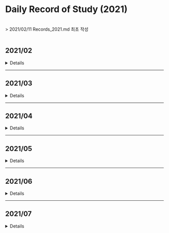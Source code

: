 # Daily Record of Study (2021)
<br>
> 2021/02/11 Records_2021.md 최초 작성<br>
<br>


## 2021/02
<details value="보기">
<summary>Details</summary>
<div markdown="1">

### 2021/02/11
- BOJ 2630 분할정복
- BOJ 4779 분할정복
- BOJ 1780 분할정복
- BOJ 1802 분할정복
- BOJ 1074 분할정복

### 2021/02/12
- BOJ 2839 DP
- BOJ 2407 DP
- BOJ 1992 분할정복
- *BOJ 2579 DP (미완)*

### 2021/02/13
- BOJ 2579 DP
- BOJ 1463 DP
- BOJ 1010 DP
- *BOJ 1051 브루트포스 (미완)*

### 2021/02/14
- BOJ 1051 브루트포스
- BOJ 1912 DP
- BOJ 9465 DP

### 2021/02/15
- BOJ 1699 DP
- BOJ 11726 DP
- BOJ 17829 분할정복

### 2021/02/16
- BOJ 2309 브루트포스
- BOJ 3040 브루트포스

### 2021/02/17
- BOJ 1158 큐

### 2021/02/18
- BOJ 11727 DP
- BOJ 1436 브루트포스

### 2021/02/19
- BOJ 1927 우선순위큐
- BOJ 11279 우선순위큐
- BOJ 11286 우선순위큐
- BOJ 15903 우선순위큐
- BOJ 14592 구현
- BOJ 14593 구현

### 2021/02/20
- BOJ 1003 DP
- BOJ 1199 DFS

### 2021/02/21
- BOJ 1926 DFS
- BOJ 1012 DFS

### 2021/02/22
- BOJ 11724 DFS
- BOJ 1743 DFS
- BOJ 2667 DFS
- BOJ 2150 SCC

### 2021/02/23
- BOJ 1629 분할정복
- BOJ 1182 브루트포스

### 2021/02/24
- BOJ 10870 DP
- BOJ 1991 트리
- BOJ 11725 BFS

### 2021/02/25
- BOJ 1260 DFS/BFS
- BOJ 4803 DFS

### 2021/02/26
- BOJ 1018 브루트포스
- BOJ 2644 BFS
- BOJ 2583 DFS

### 2021/02/27
- BOJ 10026 DFS

### 2021/02/28
- BOJ 1715 우선순위큐
- BOJ 2075 우선순위큐
- BOJ 2178 BFS

</div>
</details>

---

## 2021/03
<details value="보기">
<summary>Details</summary>
<div markdown="1">

### 2021/03/01
- BOJ 1753 다익스트라
- BOJ 1916 다익스트라
- BOJ 1504 다익스트라

### 2021/03/02
- BOJ 4485 다익스트라

### 2021/03/03
- BOJ 1238 다익스트라
- BOJ 1261 다익스트라

### 2021/03/04
- BOJ 1149 DP

### 2021/03/05
- BOJ 10828 스택
- BOJ 11657 벨만포드

### 2021/03/07
- BOJ 1068 DFS

### 2021/03/08
- BOJ 9655 수학

### 2021/03/10
- BOJ 11404 플로이드

### 2021/03/11
- BOJ 11403 플로이드
- BOJ 1389 플로이드

### 2021/03/12
- BOJ 1613 플로이드

### 2021/03/13
- BOJ 1956 플로이드
- BOJ 1107 브루트포스

### 2021/03/14
- BOJ 1620 자료구조
- BOJ 11052 DP

### 2021/03/15
- BOJ 2805 이분탐색
- BOJ 2512 이분탐색

### 2021/03/16
- BOJ 1654 이분탐색
- AOJ RATIO 이분탐색

### 2021/03/17
- BOJ 2343 이분탐색

### 2021/03/18
- BOJ 8986 삼분탐색
- BOJ 9998 삼분탐색

### 2021/03/19
- BOJ 2110 이분탐색

### 2021/03/20
- BOJ 16434 이분탐색

### 2021/03/21
- BOJ 11053 DP
- BOJ 1978 소수판별
- BOJ 2960 소수판별
- BOJ 6588 소수판별

### 2021/03/22
- BOJ 4948 소수판별
- BOJ 1016 소수판별

### 2021/03/23
- BOJ 1735 유클리드
- BOJ 2168 유클리드

### 2021/03/24
- BOJ 11723 비트마스킹

### 2021/03/25
- BOJ 14569 비트마스킹

### 2021/03/26
- BOJ 2133 비트마스킹/DP

### 2021/03/27
- BOJ 1094 비트마스킹

### 2021/03/28
- BOJ 14852 DP

### 2021/03/29
- BOJ 2606 DFS

### 2021/03/30
- BOJ 1697 BFS

</div>
</details>

---



## 2021/04
<details value="보기">
<summary>Details</summary>
<div markdown="1">

### 2021/04/01
- BOJ 4963 BFS

### 2021/04/02
- BOJ 7576 BFS

### 2021/04/03
- BOJ 7569 BFS

### 2021/04/04
- BOJ 1764 자료구조

### 2021/04/05
- BOJ 2609 유클리드

### 2021/04/06
- BOJ 7562 BFS

### 2021/04/07
- BOJ 7662 자료구조

### 2021/04/08
- BOJ 9095 DP

### 2021/04/09
- BOJ 11660 누적합

### 2021/04/10
- BOJ 16507 누적합

### 2021/04/11
- BOJ 9461 DP

### 2021/04/12
- BOJ 2015 누적합

### 2021/04/13
- BOJ 1935 스택

### 2021/04/14
- BOJ 11659 누적합

### 2021/04/15
- BOJ 1920 자료구조

### 2021/04/16
- BOJ 11866 큐

### 2021/04/17
- BOJ 1786 KMP

### 2021/04/18
- BOJ 16172 KMP

### 2021/04/19
- BOJ 9253 KMP

### 2021/04/20
- *BOJ 9248 접미사배열 (미완)*

### 2021/04/21
- BOJ 14425 트리

### 2021/04/22
- BOJ 9248 접미사배열

### 2021/04/23
- BOJ 3033 접미사배열
- BOJ 1701 KMP
- BOJ 1967 트리

### 2021/04/24
- BOJ 2263 트리
- BOJ 5639 트리

### 2021/04/25
- BOJ 1167 트리/DFS
- BOJ 2696 우선순위큐
- BOJ 1655 우선순위큐

### 2021/04/26
- BOJ 2042 세그먼트트리
- BOJ 1275 세그먼트트리

### 2021/04/27
- BOJ 2268 세그먼트트리
- BOJ 2357 세그먼트트리

### 2021/04/28
- BOJ 5676 세그먼트트리
- BOJ 10868 세그먼트트리
- BOJ 15650 브루트포스

### 2021/04/29
- BOJ 11505 세그먼트트리

### 2021/04/30
- BOJ 1717 유니온파인드
- BOJ 1976 유니온파인드

</div>
</details>

---

## 2021/05
<details value="보기">
<summary>Details</summary>
<div markdown="1">
  
### 2021/05/01
- BOJ 16562 유니온파인드
- BOJ 4195 유니온파인드

### 2021/05/02
- BOJ 5052 트라이

### 2021/05/03
- BOJ 10757 수학

### 2021/05/04
- BOJ 14428 세그먼트트리

### 2021/05/05
- BOJ 12852 DP

### 2021/05/06
- BOJ 2252 위상정렬

### 2021/05/07
- BOJ 1516 위상정렬
- BOJ 1766 위상정렬
- BOJ 1005 위상정렬
- BOJ 9470 위상정렬

### 2021/05/08
- BOJ 2637 위상정렬
- BOJ 16168 오일러경로

### 2021/05/09
- BOJ 1987 DFS

### 2021/05/10
- BOJ 11266 BCC

### 2021/05/11
- BOJ 11400 BCC

### 2021/05/12
- BOJ 2623 위상정렬

### 2021/05/13
- BOJ 6672 BCC
- BOJ 10891 BCC

### 2021/05/14
- BOJ 1170 BCC
- BOJ 1506 SCC

### 2021/05/15
- BOJ 6543 SCC
- BOJ 3977 SCC

### 2021/05/16
- BOJ 11280 2-SAT

### 2021/05/17
- BOJ 11281 2-SAT
  
### 2021/05/18
- BOJ 2207 2-SAT
  
### 2021/05/19
- BOJ 1759 백트래킹
- BOJ 9663 백트래킹 
  
### 2021/05/20
- BOJ 15654 백트래킹
- BOJ 10597 백트래킹
  
### 2021/05/21
- BOJ 3648 2-SAT
  
### 2021/05/22
- BOJ 15783 SCC
- BOJ 3747 2-SAT
- BOJ 13549 BFS
  
### 2021/05/23
- BOJ 12851 BFS
- BOJ 13913 BFS

### 2021/05/24
- BOJ 4196 SCC
  
### 2021/05/25
- BOJ 1600 BFS
  
### 2021/05/26
- BOJ 2589 BFS
  
### 2021/05/27
- BOJ 14502 BFS

### 2021/05/28
- BOJ 17141 BFS
  
### 2021/05/29
- BOJ 17142 BFS
- BOJ 5014 BFS
  
### 2021/05/30
- BOJ 1525 BFS
- BOJ 17127 브루트포스
- BOJ 17128 구현
- BOJ 17129 BFS
- BOJ 3055 BFS
  
### 2021/05/31
- BOJ 9019 BFS

</div>
</details>

---

## 2021/06
<details value="보기">
<summary>Details</summary>
<div markdown="1">
  
### 2021/06/01
- BOJ 18352 다익스트라
  
### 2021/06/02
- BOJ 17396 다익스트라
- BOJ 2665 다익스트라/BFS

### 2021/06/03
- BOJ 10282 다익스트라
  
### 2021/06/04
- BOJ 5972 다익스트라
- BOJ 11779 다익스트라
- BOJ 2211 다익스트라
- BOJ 9370 다익스트라
  
### 2021/06/05
- BOJ 1865 벨만포드

### 2021/06/06
- BOJ 2206 BFS
  
### 2021/06/07
- BOJ 2660 플로이드
- BOJ 14938 플로이드
- BOJ 1219 벨만포드

### 2021/06/08
- BOJ 1738 벨만포드
  
### 2021/06/09
- BOJ 2458 플로이드
  
### 2021/06/10
- BOJ 10159 플로이드
- BOJ 11780 플로이드
  
### 2021/06/11
- BOJ 17182 플로이드
- BOJ 2610 플로이드
  
### 2021/06/12
- BOJ 1922 MST
- BOJ 1197 MST
- BOJ 6497 MST
  
### 2021/06/13
- BOJ 1647 MST
- BOJ 4386 MST
- BOJ 4343 MST
- BOJ 10423 MST

### 2021/06/14
- BOJ 2617 플로이드

### 2021/06/15
- BOJ 1085 수학
  
### 2021/06/16
- BOJ 1944 MST
  
### 2021/06/17
- BOJ [6086](https://github.com/clap-0/algorithm_study/blob/main/Sources/BOJ/6086_%EC%B5%9C%EB%8C%80%EC%9C%A0%EB%9F%89.cpp) 최대유량
  
### 2021/06/18
- BOJ [2188](https://github.com/clap-0/algorithm_study/blob/main/Sources/BOJ/2188_%EC%B6%95%EC%82%AC%EB%B0%B0%EC%A0%95.cpp) 최대유량

### 2021/06/19
- BOJ [2367](https://github.com/clap-0/algorithm_study/blob/main/Sources/BOJ/2367_%ED%8C%8C%ED%8B%B0.cpp) 최대유량
  
### 2021/06/20
- BOJ [11375](https://github.com/clap-0/algorithm_study/blob/main/Sources/BOJ/11375_%EC%97%B4%ED%98%88%EA%B0%95%ED%98%B8.cpp) 이분매칭
- BOJ [9576](https://github.com/clap-0/algorithm_study/blob/main/Sources/BOJ/9576_%EC%B1%85%EB%82%98%EB%88%A0%EC%A3%BC%EA%B8%B0.cpp) 이분매칭
- BOJ [11376](https://github.com/clap-0/algorithm_study/blob/main/Sources/BOJ/11376_%EC%97%B4%ED%98%88%EA%B0%95%ED%98%B82.cpp) 이분매칭
- BOJ [11377](https://github.com/clap-0/algorithm_study/blob/main/Sources/BOJ/11377_%EC%97%B4%ED%98%88%EA%B0%95%ED%98%B83.cpp) 이분매칭
  
### 2021/06/21
- BOJ [1298](https://github.com/clap-0/algorithm_study/blob/main/Sources/BOJ/1298_%EB%85%B8%ED%8A%B8%EB%B6%81%EC%9D%98%EC%A3%BC%EC%9D%B8%EC%9D%84%EC%B0%BE%EC%95%84%EC%84%9C.cpp) 이분매칭
  
### 2021/06/22
- BOJ [17412](https://github.com/clap-0/algorithm_study/blob/main/Sources/BOJ/17412_%EB%8F%84%EC%8B%9C%EC%99%95%EB%B3%B5%ED%95%98%EA%B8%B01.cpp) 최대유량
  
### 2021/06/23
- BOJ [2303](https://github.com/clap-0/algorithm_study/blob/main/Sources/BOJ/2303_%EC%88%AB%EC%9E%90%EA%B2%8C%EC%9E%84.cpp) 브루트포스
  
### 2021/06/24
- BOJ [14889](https://github.com/clap-0/algorithm_study/blob/main/Sources/BOJ/14889_%EC%8A%A4%ED%83%80%ED%8A%B8%EC%99%80%EB%A7%81%ED%81%AC.cpp) 백트래킹
  
### 2021/06/25
- BOJ [15686](https://github.com/clap-0/algorithm_study/blob/main/Sources/BOJ/15686_%EC%B9%98%ED%82%A8%EB%B0%B0%EB%8B%AC.cpp) 브루트포스
  
### 2021/06/26
- BOJ [2468](https://github.com/clap-0/algorithm_study/blob/main/Sources/BOJ/2468_%EC%95%88%EC%A0%84%EC%98%81%EC%97%AD.cpp) 브루트포스/DFS
  
### 2021/06/27
- BOJ [14503](https://github.com/clap-0/algorithm_study/blob/main/Sources/BOJ/14503_%EB%A1%9C%EB%B4%87%EC%B2%AD%EC%86%8C%EA%B8%B0.cpp) 구현/시뮬레이션
- AOJ [PICNIC](https://github.com/clap-0/algorithm_study/blob/main/Sources/AOJ/PICNIC.cpp) 브루트포스
- AOJ [BOARDCOVER](https://github.com/clap-0/algorithm_study/blob/main/Sources/AOJ/BOARDCOVER.cpp) 브루트포스
- BOJ [14500](https://github.com/clap-0/algorithm_study/blob/main/Sources/BOJ/14500_테트로미노.cpp) 브루트포스
  
### 2021/06/28
- BOJ [1062](https://github.com/clap-0/algorithm_study/blob/main/Sources/BOJ/1062_%EA%B0%80%EB%A5%B4%EC%B9%A8.cpp) 브루트포스
  
### 2021/06/29
- BOJ [2447](https://github.com/clap-0/algorithm_study/blob/main/Sources/BOJ/2447_%EB%B3%84%EC%B0%8D%EA%B8%B0-10.cpp) 분할정복
- BOJ [10830](https://github.com/clap-0/algorithm_study/blob/main/Sources/BOJ/10830_%ED%96%89%EB%A0%AC%EC%A0%9C%EA%B3%B1.cpp) 분할정복
  
### 2021/06/30
- BOJ [10819](https://github.com/clap-0/algorithm_study/blob/main/Sources/BOJ/10819_%EC%B0%A8%EC%9D%B4%EB%A5%BC%EC%B5%9C%EB%8C%80%EB%A1%9C.cpp) 브루트포스/백트래킹

</div>
</details>

---

## 2021/07
<details value="보기">
<summary>Details</summary>
<div markdown="1">

### 2021/07/01
  - BOJ [2316](https://github.com/clap-0/algorithm_study/blob/main/Sources/BOJ/2316_%EB%8F%84%EC%8B%9C%EC%99%95%EB%B3%B5%ED%95%98%EA%B8%B02.cpp) 최대유량
  - AOJ [FENCE](https://github.com/clap-0/algorithm_study/blob/main/Sources/AOJ/FENCE.cpp) 분할정복

### 2021/07/02
  - BOJ [1725](https://github.com/clap-0/algorithm_study/blob/main/Sources/BOJ/1725_%ED%9E%88%EC%8A%A4%ED%86%A0%EA%B7%B8%EB%9E%A8.cpp) 분할정복
  
### 2021/07/03
  - BOJ [2294](https://github.com/clap-0/algorithm_study/blob/main/Sources/BOJ/2294_%EB%8F%99%EC%A0%842.cpp) DP
  - BOJ [2193](https://github.com/clap-0/algorithm_study/blob/main/Sources/BOJ/2193_%EC%9D%B4%EC%B9%9C%EC%88%98.cpp) DP
  
### 2021/07/04
  - BOJ [9507](https://github.com/clap-0/algorithm_study/blob/main/Sources/BOJ/9507_GenerationsofTribbles.cpp) DP
  - BOJ [15486](https://github.com/clap-0/algorithm_study/blob/main/Sources/BOJ/15486_%ED%87%B4%EC%82%AC2.cpp) DP
  - BOJ [11053](https://github.com/clap-0/algorithm_study/blob/main/Sources/BOJ/11053_%EA%B0%80%EC%9E%A5%EA%B8%B4%EC%A6%9D%EA%B0%80%ED%95%98%EB%8A%94%EB%B6%80%EB%B6%84%EC%88%98%EC%97%B4.cpp) DP (Updated)
  - BOJ [11722](https://github.com/clap-0/algorithm_study/blob/main/Sources/BOJ/11722_%EA%B0%80%EC%9E%A5%EA%B8%B4%EA%B0%90%EC%86%8C%ED%95%98%EB%8A%94%EB%B6%80%EB%B6%84%EC%88%98%EC%97%B4.cpp) DP
  - BOJ [14002](https://github.com/clap-0/algorithm_study/blob/main/Sources/BOJ/14002_%EA%B0%80%EC%9E%A5%EA%B8%B4%EC%A6%9D%EA%B0%80%ED%95%98%EB%8A%94%EB%B6%80%EB%B6%84%EC%88%98%EC%97%B44.cpp) DP
  - BOJ [11054](https://github.com/clap-0/algorithm_study/blob/main/Sources/BOJ/11054_%EA%B0%80%EC%9E%A5%EA%B8%B4%EB%B0%94%EC%9D%B4%ED%86%A0%EB%8B%89%EB%B6%80%EB%B6%84%EC%88%98%EC%97%B4.cpp) DP
  
### 2021/07/05
  - BOJ [1520](https://github.com/clap-0/algorithm_study/blob/main/Sources/BOJ/1520_%EB%82%B4%EB%A6%AC%EB%A7%89%EA%B8%B8.cpp) DP

### 2021/07/06
  - BOJ [15988](https://github.com/clap-0/algorithm_study/blob/main/Sources/BOJ/15988_1%2C2%2C3%EB%8D%94%ED%95%98%EA%B8%B03.cpp) DP
  
### 2021/07/07
  - BOJ [11049](https://github.com/clap-0/algorithm_study/blob/main/Sources/BOJ/11049_%ED%96%89%EB%A0%AC%EA%B3%B1%EC%85%88%EC%88%9C%EC%84%9C.cpp) DP
  - BOJ [13703](https://github.com/clap-0/algorithm_study/blob/main/Sources/BOJ/13703_%EB%AC%BC%EB%B2%BC%EB%A3%A9%EC%9D%98%EC%83%9D%EC%A1%B4%ED%99%95%EB%A5%A0.cpp) DP
  
### 2021/07/08
  - BOJ [11066](https://github.com/clap-0/algorithm_study/blob/main/Sources/BOJ/11066_%ED%8C%8C%EC%9D%BC%ED%95%A9%EC%B9%98%EA%B8%B0.cpp) DP
  
### 2021/07/09
  - BOJ [12865](https://github.com/clap-0/algorithm_study/blob/main/Sources/BOJ/12865_%ED%8F%89%EB%B2%94%ED%95%9C%EB%B0%B0%EB%82%AD.cpp) DP
  
### 2021/07/10
  - BOJ [11057](https://github.com/clap-0/algorithm_study/blob/main/Sources/BOJ/11057_%EC%98%A4%EB%A5%B4%EB%A7%89%EC%88%98.cpp) DP

### 2021/07/11
  - BOJ [1932](https://github.com/clap-0/algorithm_study/blob/main/Sources/BOJ/1932_%EC%A0%95%EC%88%98%EC%82%BC%EA%B0%81%ED%98%95.cpp) DP
  - BOJ [2225](https://github.com/clap-0/algorithm_study/blob/main/Sources/BOJ/2225_%ED%95%A9%EB%B6%84%ED%95%B4.cpp) DP
  - BOJ [10971](https://github.com/clap-0/algorithm_study/blob/main/Sources/BOJ/10971_%EC%99%B8%ED%8C%90%EC%9B%90%EC%88%9C%ED%9A%8C2.cpp) 브루트포스
  
### 2021/07/12
  - BOJ [9656](https://github.com/clap-0/algorithm_study/blob/main/Sources/BOJ/9656_%EB%8F%8C%EA%B2%8C%EC%9E%842.cpp) DP
  - BOJ [9657](https://github.com/clap-0/algorithm_study/blob/main/Sources/BOJ/9657_%EB%8F%8C%EA%B2%8C%EC%9E%843.cpp) DP
  
### 2021/07/13
  - BOJ [9658](https://github.com/clap-0/algorithm_study/blob/main/Sources/BOJ/9658_%EB%8F%8C%EA%B2%8C%EC%9E%844.cpp) DP
  - BOJ [9659](https://github.com/clap-0/algorithm_study/blob/main/Sources/BOJ/9659_%EB%8F%8C%EA%B2%8C%EC%9E%845.cpp) 수학
  
### 2021/07/14
  - BOJ [11055](https://github.com/clap-0/algorithm_study/blob/main/Sources/BOJ/11055_%EA%B0%80%EC%9E%A5%ED%81%B0%EC%A6%9D%EA%B0%80%EB%B6%80%EB%B6%84%EC%88%98%EC%97%B4.cpp) DP
  - BOJ [16500](https://github.com/clap-0/algorithm_study/blob/main/Sources/BOJ/16500_%EB%AC%B8%EC%9E%90%EC%97%B4%ED%8C%90%EB%B3%84.cpp) DP
  
### 2021/07/15
  - BOJ [9251](https://github.com/clap-0/algorithm_study/blob/main/Sources/BOJ/9251_LCS.cpp) DP
  
### 2021/07/16
  - BOJ [1256](https://github.com/clap-0/algorithm_study/blob/main/Sources/BOJ/1256_%EC%82%AC%EC%A0%84.cpp) DP
  
### 2021/07/17
  - BOJ [17404](https://github.com/clap-0/algorithm_study/blob/main/Sources/BOJ/17404_RGB%EA%B1%B0%EB%A6%AC2.cpp) DP
  
### 2021/07/18
  - BOJ [5557](https://github.com/clap-0/algorithm_study/blob/main/Sources/BOJ/5557_1%ED%95%99%EB%85%84.cpp) DP
  - BOJ [17070](https://github.com/clap-0/algorithm_study/blob/main/Sources/BOJ/17070_%ED%8C%8C%EC%9D%B4%ED%94%84%EC%98%AE%EA%B8%B0%EA%B8%B01.cpp) DP
  - BOJ [2096](https://github.com/clap-0/algorithm_study/blob/main/Sources/BOJ/2096_%EB%82%B4%EB%A0%A4%EA%B0%80%EA%B8%B0.cpp) DP/슬라이딩윈도우
  - AOJ [MATCHORDER](https://github.com/clap-0/algorithm_study/blob/main/Sources/AOJ/MATCHORDER.cpp) 그리디
  - AOJ [LUNCHBOX](https://github.com/clap-0/algorithm_study/blob/main/Sources/AOJ/LUNCHBOX.cpp) 그리디
  
</div>
</details>

<!--

---

## 2021/08

<details>
<summary>Details</summary>
<div markdown="1">

</div>
</details>

---

## 2021/10

<details>
<summary>Details</summary>
<div markdown="1">

</div>
</details>

---

## 2021/11

<details>
<summary>Details</summary>
<div markdown="1">

</div>
</details>

---

## 2021/12

<details>
<summary>Details</summary>
<div markdown="1">

</div>
</details>

-->

